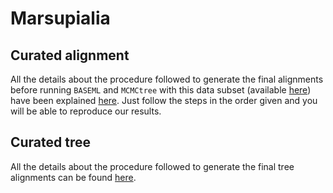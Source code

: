 # Marsupialia

## Curated alignment 
All the details about the procedure followed to generate the final alignments 
before running `BASEML` and `MCMCtree` with this data subset
(available [here](https://www.dropbox.com/s/s3ujh36ei1lb34k/SeqBayesS2_Raln_marsupialia.zip?dl=0))
have been explained [here](/02_SeqBayes_S2/00_Data_filtering/00_data_curation/marsupialia/filter_aln).
Just follow the steps in the order given and you will be able to reproduce our results. 

## Curated tree 
All the details about the procedure followed to generate the final tree alignments 
can be found [here](/02_SeqBayes_S2/00_Data_filtering/00_data_curation/marsupialia/filter_tree).

